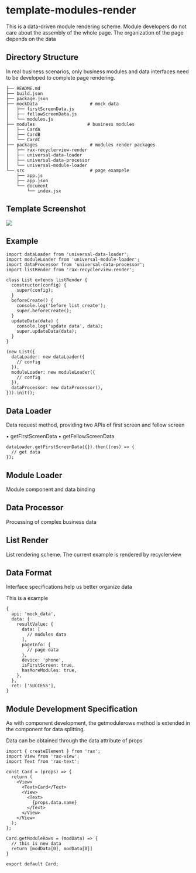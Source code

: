 # template-modules-render

This is a data-driven module rendering scheme. Module developers do not care about the assembly of the whole page. The organization of the page depends on the data

## Directory Structure

In real business scenarios, only business modules and data interfaces need to be developed to complete page rendering.

```
├── README.md 
├── build.json
├── package.json
├── mockData                    # mock data
│   ├── firstScreenData.js
│   ├── fellowScreenData.js
│   └── modules.js
├── modules                    # business modules
│   ├── CardA
│   ├── CardB
│   └── CardC
├── packages                    # modules render packages
│   ├── rax-recyclerview-render
│   ├── universal-data-loader
│   ├── universal-data-processor
│   └── universal-module-loader
└── src                         # page exampele
    ├── app.js                  
    ├── app.json                
    └── document                
        └── index.jsx       
```

## Template Screenshot

![](https://gw.alicdn.com/tfs/TB1xq7MvQL0gK0jSZFxXXXWHVXa-652-1146.png)

## Example

```
import dataLoader from 'universal-data-loader';
import moduleLoader from 'universal-module-loader';
import dataProcessor from 'universal-data-processor';
import listRender from 'rax-recyclerview-render';

class List extends listRender {
  constructor(config) {
    super(config);
  }
  beforeCreate() {
    console.log('before list create');
    super.beforeCreate();
  }
  updateData(data) {
    console.log('update data', data);
    super.updateData(data);
  }
}

(new List({
  dataLoader: new dataLoader({
    // config
  }),
  moduleLoader: new moduleLoader({
    // config
  }),
  dataProcessor: new dataProcessor(),
})).init();
```

## Data Loader

Data request method, providing two APIs of first screen and fellow screen

• getFirstScreenData
• getFellowScreenData

```
dataLoader.getFirstScreenData({}).then((res) => {
  // get data
});
```

## Module Loader

Module component and data binding

## Data Processor

Processing of complex business data

## List Render

List rendering scheme. The current example is rendered by recyclerview

## Data Format

Interface specifications help us better organize data

This is a example

```
{
  api: 'mock_data',
  data: {
    resultValue: {
      data: [
        // modules data
      ],
      pageInfo: {
        // page data
      },
      device: 'phone',
      isFirstScreen: true,
      hasMoreModules: true,
    },
  },
  ret: ['SUCCESS'],
}
```

## Module Development Specification

As with component development, the getmodulerows method is extended in the component for data splitting.

Data can be obtained through the data attribute of props

```
import { createElement } from 'rax';
import View from 'rax-view';
import Text from 'rax-text';

const Card = (props) => {
  return (
    <View>
      <Text>Card</Text>
      <View>
        <Text>
          {props.data.name}
        </Text>
      </View>
    </View>
  );
};

Card.getModuleRows = (modData) => {
  // this is new data
  return [modData[0], modData[0]]
}

export default Card;
```
